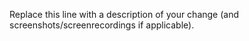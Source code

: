 <!-- 
WHEN OPENING A PULL REQUEST KEEP IN MIND:
-> If the changes you made can be summarised in a screenshot, add one (e.g. you changed the layout of an in-game menu)
-> If the changes you made can be summarised in a screenrecording, add one (e.g. proof that you fixed a certain bug)

-> For fixes, description on how to reproduce the bug are appreciated and help your PR get merged faster
-> For features, description on how to use the feature is appreciated and will help your PR get merged faster

-> Please use a sensible title for your pull request

-> Please describe the changes you made. The easier it is to understand what you changed, the higher the chances of your PR being merged (in a timely manner).

-> If you made multiple independent changes, please make a new PR for each one. This prevents your PR being blocked from merging by one of the changes you made.

Note that commit messages in PRs will generally be squashed to keep commit history clean.
-->

Replace this line with a description of your change (and screenshots/screenrecordings if applicable).
